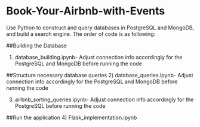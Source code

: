 # Book-Your-Airbnb-with-Events
Use Python to construct and query databases in PostgreSQL and MongoDB, and build a search engine.
The order of code is as following:

##Building the Database
1) database_building.ipynb- Adjust connection info accordingly for the PostgreSQL and MongoDB before running the code
   
##Structure necessary database queries
2) database_queries.ipynb- Adjust connection info accordingly for the PostgreSQL and MongoDB before running the code

3) airbnb_sorting_queries.ipynb- Adjust connection info accordingly for the PostgreSQL before running the code

##Run the application
4) Flask_implementation.ipynb
